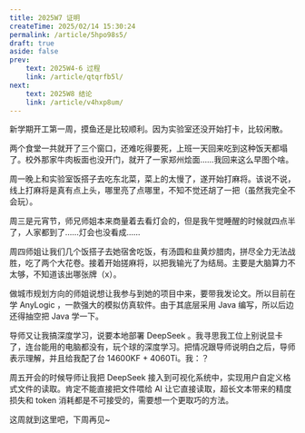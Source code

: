 ```yaml
---
title: 2025W7 证明
createTime: 2025/02/14 15:30:24
permalink: /article/5hpo98s5/
draft: true
aside: false
prev: 
    text: 2025W4-6 过程
    link: /article/qtqrfb5l/
next:
    text: 2025W8 结论
    link: /article/v4hxp8um/
---
```


新学期开工第一周，摸鱼还是比较顺利。因为实验室还没开始打卡，比较闲散。

两个食堂一共就开了三个窗口，还难吃得要死，上班一天回来吃到这种饭天都塌了。校外那家牛肉板面也没开门，就开了一家郑州烩面……我回来这么早图个啥。

周一晚上和实验室饭搭子去吃东北菜，菜上的太慢了，遂开始打麻将。该说不说，线上打麻将是真有点上头，哪里亮了点哪里，不知不觉还胡了一把（虽然我完全不会玩）。

周三是元宵节，师兄师姐本来商量着去看灯会的，但是我午觉睡醒的时候就四点半了，人家都到了……灯会也没看成……

周四师姐让我们几个饭搭子去她宿舍吃饭，有汤圆和韭黄炒腊肉，拼尽全力无法战胜，吃了两个大花卷。接着开始搓麻将，以把我输光了为结局。主要是大脑算力不太够，不知道该出哪张牌（x）。

做城市规划方向的师姐说想让我参与到她的项目中来，要带我发论文。所以目前在学 AnyLogic ，一款强大的模拟仿真软件。由于其底层采用 Java 编写，所以后边还得抽空把 Java 学一下。

导师又让我搞深度学习，说要本地部署 DeepSeek 。我寻思我工位上别说显卡了，连台能用的电脑都没有，玩个球的深度学习。把情况跟导师说明白之后，导师表示理解，并且给我配了台 14600KF + 4060Ti。我：？

周五开会的时候导师让我把 DeepSeek 接入到可视化系统中，实现用户自定义格式文件的读取。肯定不能直接把文件喂给 AI 让它直接读取，超长文本带来的精度损失和 token 消耗都是不可接受的，需要想一个更取巧的方法。

这周就到这里吧，下周再见~
